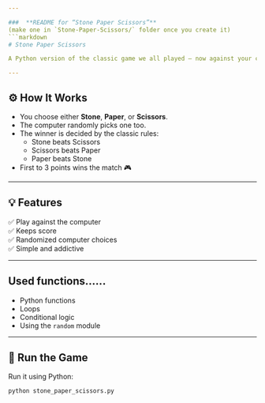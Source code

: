 ```yaml
---

###  **README for “Stone Paper Scissors”**
(make one in `Stone-Paper-Scissors/` folder once you create it)
```markdown
# Stone Paper Scissors

A Python version of the classic game we all played — now against your computer 😎  

---
```


## ⚙️ How It Works
- You choose either **Stone**, **Paper**, or **Scissors**.
- The computer randomly picks one too.
- The winner is decided by the classic rules:
  - Stone beats Scissors  
  - Scissors beats Paper  
  - Paper beats Stone  
- First to 3 points wins the match 🎮  

---

## 💡 Features
✅ Play against the computer  
✅ Keeps score  
✅ Randomized computer choices  
✅ Simple and addictive  

---

## Used functions......
- Python functions  
- Loops  
- Conditional logic  
- Using the `random` module  

---

## 🚀 Run the Game
Run it using Python:
```bash
python stone_paper_scissors.py